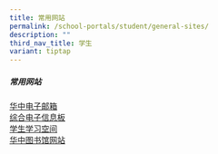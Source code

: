 ```yaml
---
title: 常用网站
permalink: /school-portals/student/general-sites/
description: ""
third_nav_title: 学生
variant: tiptap
---
```

<h5><strong>常用网站</strong></h5>
<p></p>
<p><a href="http://mail.google.com/" rel="noopener nofollow" target="_blank">华中电子邮箱</a>
<br><a href="https://iemb.hci.edu.sg/" rel="noopener noreferrer nofollow" target="_blank">综合电子信息板 </a>
<br><a href="https://learning.moe.edu.sg/" rel="noopener noreferrer nofollow" target="_blank">学生学习空间</a>
<br><a href="https://sites.google.com/hci.edu.sg/hci-libraries?pli=1" rel="noopener noreferrer nofollow" target="_blank">华中图书馆网站</a>
</p>
<p></p>